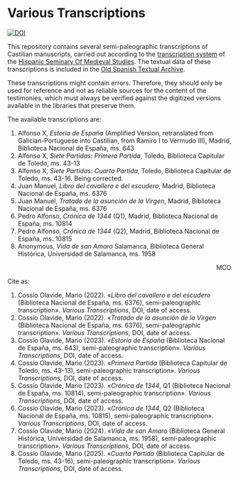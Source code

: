 # Various Transcriptions
[![DOI](https://zenodo.org/badge/668313077.svg)](https://doi.org/10.5281/zenodo.15069707)

This repository contains several semi-paleographic transcriptions of Castilian manuscripts, carried out according to the [transcription system](http://www.hispanicseminary.org/manual-en.htm) of the [Hispanic Seminary Of Medieval Studies](http://www.hispanicseminary.org/). The textual data of these transcriptions is included in the [Old Spanish Textual Archive](http://osta.oldspanishtextualarchive.org/).

These transcriptions might contain errors. Therefore, they should only be used for reference and not as reliable sources for the content of the testimonies, which must always be verified against the digitized versions available in the libraries that preserve them.

The available transcriptions are:

<ol>
<li>Alfonso X, <em>Estoria de España</em> (Amplified Version, retranslated from Galician-Portuguese into Castilian, from Ramiro I to Vermudo III), Madrid, Biblioteca Nacional de España, ms. 643</li>
<li>Alfonso X, <em>Siete Partidas</em>: <em>Primera Partida</em>, Toledo, Biblioteca Capitular de Toledo, ms. 43-13</li>
<li>Alfonso X, <em>Siete Partidas</em>: <em>Cuarta Partida</em>, Toledo, Biblioteca Capitular de Toledo, ms. 43-16. Being corrected.</li>
<li>Juan Manuel, <em>Libro del cavallero e del escudero</em>, Madrid, Biblioteca Nacional de España, ms. 6376</li>
<li>Juan Manuel, <em>Tratado de la asunción de la Virgen</em>, Madrid, Biblioteca Nacional de España, ms. 6376</li>
<li>Pedro Alfonso, <em>Crónica de 1344</em> (Q1), Madrid, Biblioteca Nacional de España, ms. 10814</li>
<li>Pedro Alfonso, <em>Crónica de 1344</em> (Q2), Madrid, Biblioteca Nacional de España, ms. 10815</li>
<li>Anonymous, <em>Vida de san Amaro</em> Salamanca, Biblioteca General Histórica, Universidad de Salamanca, ms. 1958</li>
</ol>

<p align="right">MCO</p>

Cite as:

<ol>
<li>Cossío Olavide, Mario (2022). «<em>Libro del cavallero e del escudero</em> (Biblioteca Nacional de España, ms. 6376), semi-paleographic transcription». <em>Various Transcriptions</em>, DOI, date of access.</li>
<li>Cossío Olavide, Mario (2022). «<em>Tratado de la asunción de la Virgen</em> (Biblioteca Nacional de España, ms. 6376), semi-paleographic transcription». <em>Various Transcriptions</em>, DOI, date of access.</li>
<li>Cossío Olavide, Mario (2023). «<em>Estoria de España</em> (Biblioteca Nacional de España, ms. 643), semi-paleographic transcription». <em>Various Transcriptions</em>, DOI, date of access.</li>
<li>Cossío Olavide, Mario (2023). «<em>Primera Partida</em> (Biblioteca Capitular de Toledo, ms. 43-13), semi-paleographic transcription». <em>Various Transcriptions</em>, DOI, date of access.</li>
<li>Cossío Olavide, Mario (2023). «<em>Crónica de 1344</em>, Q1 (Biblioteca Nacional de España, ms. 10814), semi-paleographic transcription». <em>Various Transcriptions</em>, DOI, date of access.</li>
<li>Cossío Olavide, Mario (2023). «<em>Crónica de 1344</em>, Q2 (Biblioteca Nacional de España, ms. 10815), semi-paleographic transcription». <em>Various Transcriptions</em>, DOI, date of access.</li>
<li>Cossío Olavide, Mario (2024). «<em>Vida de san Amaro</em> (Biblioteca General Histórica, Universidad de Salamanca, ms. 1958), semi-paleographic transcription». <em>Various Transcriptions</em>, DOI, date of access.</li>
<li>Cossío Olavide, Mario (2025). «<em>Cuarta Partida</em> (Biblioteca Capitular de Toledo, ms. 43-16), semi-paleographic transcription». <em>Various Transcriptions</em>, DOI, date of access.</li>
</ol>